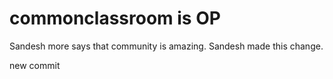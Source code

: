 # commonclassroom is OP

Sandesh more says that community is amazing.
Sandesh made this change.

new commit
